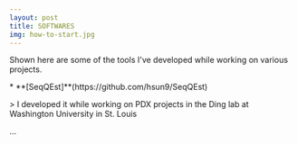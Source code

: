 ```yaml
---
layout: post
title: SOFTWARES
img: how-to-start.jpg
---
```


<p>Shown here are some of the tools I've developed while working on various projects. </p>

</p>* **[SeqQEst]**(https://github.com/hsun9/SeqQEst)</p>
> I developed it while working on PDX projects in the Ding lab at Washington University in St. Louis 


...


